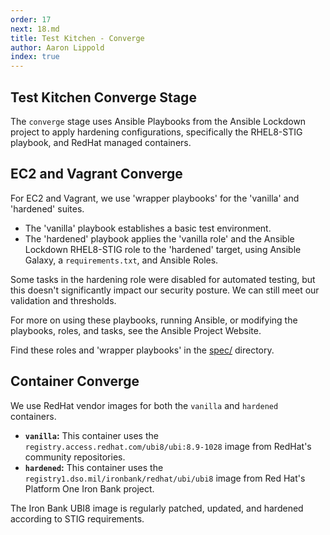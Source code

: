 ```yaml
---
order: 17
next: 18.md
title: Test Kitchen - Converge
author: Aaron Lippold
index: true
---
```


## Test Kitchen Converge Stage

The `converge` stage uses Ansible Playbooks from the Ansible Lockdown project to apply hardening configurations, specifically the RHEL8-STIG playbook, and RedHat managed containers.

## EC2 and Vagrant Converge

For EC2 and Vagrant, we use 'wrapper playbooks' for the 'vanilla' and 'hardened' suites.

- The 'vanilla' playbook establishes a basic test environment.
- The 'hardened' playbook applies the 'vanilla role' and the Ansible Lockdown RHEL8-STIG role to the 'hardened' target, using Ansible Galaxy, a `requirements.txt`, and Ansible Roles.

Some tasks in the hardening role were disabled for automated testing, but this doesn't significantly impact our security posture. We can still meet our validation and thresholds.

For more on using these playbooks, running Ansible, or modifying the playbooks, roles, and tasks, see the Ansible Project Website.

Find these roles and 'wrapper playbooks' in the [spec/](./spec/) directory.

## Container Converge

We use RedHat vendor images for both the `vanilla` and `hardened` containers.

- **`vanilla`:** This container uses the `registry.access.redhat.com/ubi8/ubi:8.9-1028` image from RedHat's community repositories.
- **`hardened`:** This container uses the `registry1.dso.mil/ironbank/redhat/ubi/ubi8` image from Red Hat's Platform One Iron Bank project.

The Iron Bank UBI8 image is regularly patched, updated, and hardened according to STIG requirements.
